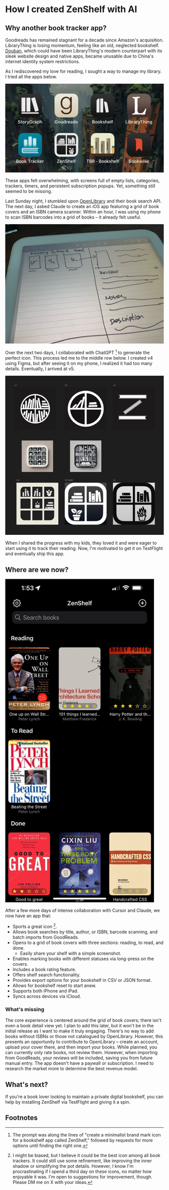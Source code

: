 # How I created ZenShelf with AI

## Why another book tracker app?

Goodreads has remained stagnant for a decade since Amazon's acquisition. LibraryThing is losing momentum, feeling like an old, neglected bookshelf. [Douban](https://douban.com), which could have been LibraryThing's modern counterpart with its sleek website design and native apps, became unusable due to China's internet identity system restrictions.

As I rediscovered my love for reading, I sought a way to manage my library. I tried all the apps below.

![book trackers i tried](./assets/book-trackers.jpeg)

These apps felt overwhelming, with screens full of empty lists, categories, trackers, timers, and persistent subscription popups. Yet, something still seemed to be missing.

Last Sunday night, I stumbled upon [OpenLibrary](https://openlibrary.org/) and their book search API. The next day, I asked Claude to create an iOS app featuring a grid of book covers and an ISBN camera scanner. Within an hour, I was using my phone to scan ISBN barcodes into a grid of books – it already felt useful.

![i like to start from sketch](./assets/zenshelf-initial-design.jpeg)

Over the next two days, I collaborated with ChatGPT [^1] to generate the perfect icon. This process led me to the middle row below. I created v4 using Figma, but after seeing it on my phone, I realized it had too many details. Eventually, I arrived at v5.

![icon evolution](./assets/zenshelf-icons-evolution.jpeg)

When I shared the progress with my kids, they loved it and were eager to start using it to track their reading. Now, I'm motivated to get it on TestFlight and eventually ship this app.

## Where are we now?

![zenshelf main screen now](./assets/zenshelf-v1-main-screen.jpeg)

After a few more days of intense collaboration with Cursor and Claude, we now have an app that:
- Sports a great icon [^2].
- Allows book searches by title, author, or ISBN, barcode scanning, and batch imports from GoodReads.
- Opens to a grid of book covers with three sections: reading, to read, and done.
	- Easily share your shelf with a simple screenshot.
- Enables marking books with different statuses via long-press on the covers.
- Includes a book rating feature.
- Offers shelf search functionality.
- Provides export options for your bookshelf in CSV or JSON format.
- Allows for bookshelf reset to start anew.
- Supports both iPhone and iPad.
- Syncs across devices via iCloud.

### What's missing

The core experience is centered around the grid of book covers; there isn't even a book detail view yet. I plan to add this later, but it won't be in the initial release as I want to make it truly engaging.
There's no way to add books without ISBNs or those not catalogued by OpenLibrary. However, this presents an opportunity to contribute to OpenLibrary – create an account, upload your cover there, and then import your books.
While planned, you can currently only rate books, not review them. However, when importing from GoodReads, your reviews will be included, saving you from future manual entry.
The app doesn't have a paywall or subscription. I need to research the market more to determine the best revenue model.

## What's next?

If you're a book lover looking to maintain a private digital bookshelf, you can help by installing ZenShelf via TestFlight and giving it a spin.

## Footnotes
[^1]: The prompt was along the lines of "create a minimalist brand mark icon for a bookshelf app called ZenShelf," followed by requests for more options until finding the right one.
[^2]: I might be biased, but I believe it could be the best icon among all book trackers. It could still use some refinement, like improving the inner shadow or simplifying the pot details. However, I know I'm procrastinating if I spend a third day on these icons, no matter how enjoyable it was. I'm open to suggestions for improvement, though. Please DM me on X with your ideas.